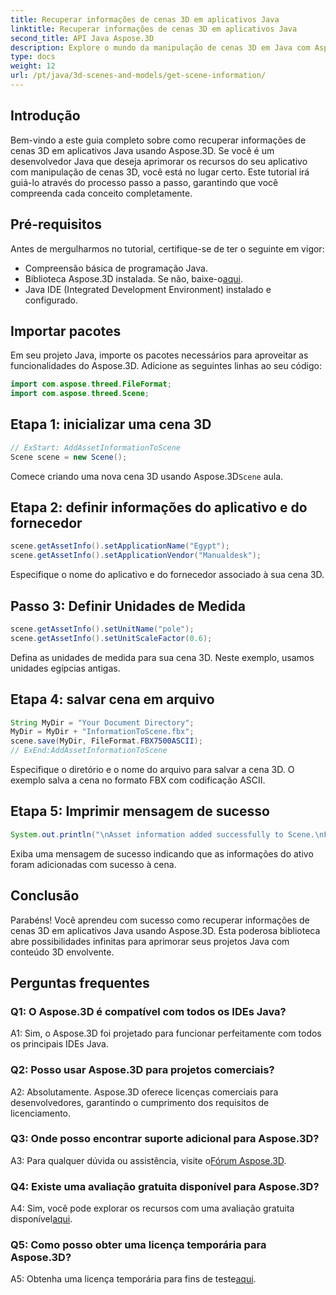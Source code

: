 ```yaml
---
title: Recuperar informações de cenas 3D em aplicativos Java
linktitle: Recuperar informações de cenas 3D em aplicativos Java
second_title: API Java Aspose.3D
description: Explore o mundo da manipulação de cenas 3D em Java com Aspose.3D. Este tutorial orienta você na recuperação de informações passo a passo.
type: docs
weight: 12
url: /pt/java/3d-scenes-and-models/get-scene-information/
---
```

## Introdução

Bem-vindo a este guia completo sobre como recuperar informações de cenas 3D em aplicativos Java usando Aspose.3D. Se você é um desenvolvedor Java que deseja aprimorar os recursos do seu aplicativo com manipulação de cenas 3D, você está no lugar certo. Este tutorial irá guiá-lo através do processo passo a passo, garantindo que você compreenda cada conceito completamente.

## Pré-requisitos

Antes de mergulharmos no tutorial, certifique-se de ter o seguinte em vigor:

- Compreensão básica de programação Java.
-  Biblioteca Aspose.3D instalada. Se não, baixe-o[aqui](https://releases.aspose.com/3d/java/).
- Java IDE (Integrated Development Environment) instalado e configurado.

## Importar pacotes

Em seu projeto Java, importe os pacotes necessários para aproveitar as funcionalidades do Aspose.3D. Adicione as seguintes linhas ao seu código:

```java
import com.aspose.threed.FileFormat;
import com.aspose.threed.Scene;
```

## Etapa 1: inicializar uma cena 3D

```java
// ExStart: AddAssetInformationToScene
Scene scene = new Scene();
```

 Comece criando uma nova cena 3D usando Aspose.3D`Scene` aula.

## Etapa 2: definir informações do aplicativo e do fornecedor

```java
scene.getAssetInfo().setApplicationName("Egypt");
scene.getAssetInfo().setApplicationVendor("Manualdesk");
```

Especifique o nome do aplicativo e do fornecedor associado à sua cena 3D.

## Passo 3: Definir Unidades de Medida

```java
scene.getAssetInfo().setUnitName("pole");
scene.getAssetInfo().setUnitScaleFactor(0.6);
```

Defina as unidades de medida para sua cena 3D. Neste exemplo, usamos unidades egípcias antigas.

## Etapa 4: salvar cena em arquivo

```java
String MyDir = "Your Document Directory";
MyDir = MyDir + "InformationToScene.fbx";
scene.save(MyDir, FileFormat.FBX7500ASCII);
// ExEnd:AddAssetInformationToScene
```

Especifique o diretório e o nome do arquivo para salvar a cena 3D. O exemplo salva a cena no formato FBX com codificação ASCII.

## Etapa 5: Imprimir mensagem de sucesso

```java
System.out.println("\nAsset information added successfully to Scene.\nFile saved at " + MyDir);
```

Exiba uma mensagem de sucesso indicando que as informações do ativo foram adicionadas com sucesso à cena.

## Conclusão

Parabéns! Você aprendeu com sucesso como recuperar informações de cenas 3D em aplicativos Java usando Aspose.3D. Esta poderosa biblioteca abre possibilidades infinitas para aprimorar seus projetos Java com conteúdo 3D envolvente.

## Perguntas frequentes

### Q1: O Aspose.3D é compatível com todos os IDEs Java?

A1: Sim, o Aspose.3D foi projetado para funcionar perfeitamente com todos os principais IDEs Java.

### Q2: Posso usar Aspose.3D para projetos comerciais?

A2: Absolutamente. Aspose.3D oferece licenças comerciais para desenvolvedores, garantindo o cumprimento dos requisitos de licenciamento.

### Q3: Onde posso encontrar suporte adicional para Aspose.3D?

 A3: Para qualquer dúvida ou assistência, visite o[Fórum Aspose.3D](https://forum.aspose.com/c/3d/18).

### Q4: Existe uma avaliação gratuita disponível para Aspose.3D?

 A4: Sim, você pode explorar os recursos com uma avaliação gratuita disponível[aqui](https://releases.aspose.com/).

### Q5: Como posso obter uma licença temporária para Aspose.3D?

 A5: Obtenha uma licença temporária para fins de teste[aqui](https://purchase.aspose.com/temporary-license/).
